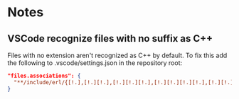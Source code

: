 # Notes


## VSCode recognize files with no suffix as C++
Files with no extension aren't recognized as C++ by default. To fix this add the following to .vscode/settings.json in the repository root:

```json
"files.associations": {
  "**/include/erl/{[!.],[!.][!.],[!.][!.][!.],[!.][!.][!.][!.],[!.][!.][!.][!.][!.]}{[],[!.],[!.][!.][!.][!.][!.],[!.][!.][!.][!.][!.][!.][!.][!.][!.][!.]}": "cpp"
}
```